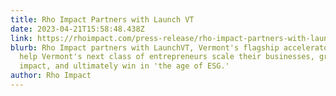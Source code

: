 ```yaml
---
title: Rho Impact Partners with Launch VT
date: 2023-04-21T15:58:48.438Z
link: https://rhoimpact.com/press-release/rho-impact-partners-with-launchvt/
blurb: Rho Impact partners with LaunchVT, Vermont's flagship accelerator, to
  help Vermont's next class of entrepreneurs scale their businesses, grow their
  impact, and ultimately win in 'the age of ESG.'
author: Rho Impact
---
```

